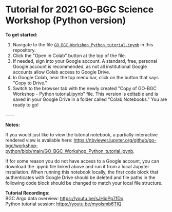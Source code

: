 # Tutorial for 2021 GO-BGC Science Workshop (Python version)

**To get started:**

1. Navigate to the file [`GO_BGC_Workshop_Python_tutorial.ipynb`](https://github.com/go-bgc/workshop-python/blob/main/GO_BGC_Workshop_Python_tutorial.ipynb) in this repository.
2. Click the "Open in Colab" button at the top of the file.
3. If needed, sign into your Google account. A standard, free, personal Google account is recommended, as not all institutional Google accounts allow Colab access to Google Drive.
4. In Google Colab, near the top menu bar, click on the button that says "Copy to Drive."
5. Switch to the browser tab with the newly created "Copy of GO-BGC Workshop - Python tutorial.ipynb" file. This version is editable and is saved in your Google Drive in a folder called "Colab Notebooks." You are ready to go!

——

**Notes:**

If you would just like to view the tutorial notebook, a partially-interactive rendered view is available here: https://nbviewer.jupyter.org/github/go-bgc/workshop-python/blob/main/GO_BGC_Workshop_Python_tutorial.ipynb.

If for some reason you do not have access to a Google account, you can download the .ipynb file linked above and run it from a local Jupyter installation. When running this notebook locally, the first code block that authenticates with Google Drive should be deleted and file paths in the following code block should be changed to match your local file structure.

**Tutorial Recordings:**
<br>
BGC Argo data overview: https://youtu.be/sJHioPp7fDo 
<br>
Python tutorial session: https://youtu.be/myoIsmb6TIQ
